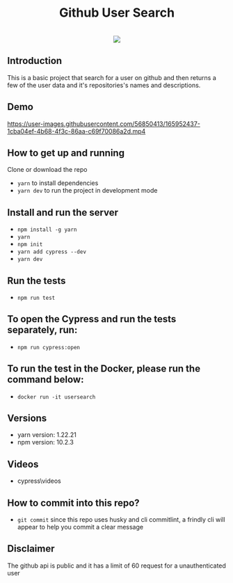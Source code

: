 <h1 align="center"> Github User Search </h1> <br>

<div align="center">
<img src="./src/assets/github/github-search-user.png" />
</div>

## Introduction

This is a basic project that search for a user on github and then returns a few of the user data and it's repositories's names and descriptions.

## Demo

https://user-images.githubusercontent.com/56850413/165952437-1cba04ef-4b68-4f3c-86aa-c69f70086a2d.mp4

## How to get up and running

Clone or download the repo

- `yarn` to install dependencies
- `yarn dev` to run the project in development mode

## Install and run the server

- `npm install -g yarn`
- `yarn`
- `npm init`
- `yarn add cypress --dev`
- `yarn dev`

## Run the tests

- `npm run test`

## To open the Cypress and run the tests separately, run:

- `npm run cypress:open`

## To run the test in the Docker, please run the command below:

- `docker run -it usersearch`

## Versions

- yarn version: 1.22.21
- npm version: 10.2.3

## Videos

- cypress\videos

## How to commit into this repo?

- `git commit` since this repo uses husky and cli commitlint, a frindly cli will appear to help you commit a clear message

## Disclaimer

The github api is public and it has a limit of 60 request for a unauthenticated user
